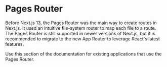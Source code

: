 # Pages Router

Before Next.js 13, the Pages Router was the main way to create routes in Next.js. It used an intuitive file-system router to map each file to a route. The Pages Router is still supported in newer versions of Next.js, but it is recommended to migrate to the new App Router to leverage React's latest features.

Use this section of the documentation for existing applications that use the Pages Router.